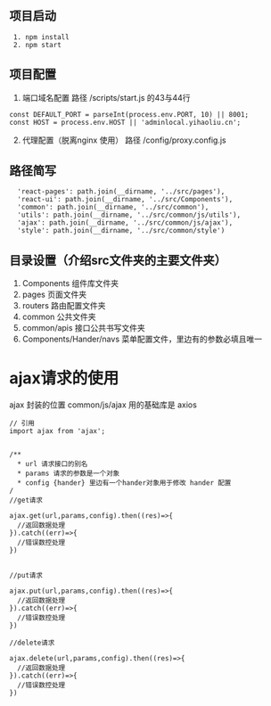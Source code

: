 
## 项目启动
```
 1. npm install
 2. npm start
```
## 项目配置

1. 端口域名配置
  路径 /scripts/start.js
  的43与44行
  ```
  const DEFAULT_PORT = parseInt(process.env.PORT, 10) || 8001;
  const HOST = process.env.HOST || 'adminlocal.yihaoliu.cn';
  ```
2. 代理配置（脱离nginx 使用）
  路径 /config/proxy.config.js
  
## 路径简写
```
  'react-pages': path.join(__dirname, '../src/pages'),
  'react-ui': path.join(__dirname, '../src/Components'),
  'common': path.join(__dirname, '../src/common'),
  'utils': path.join(__dirname, '../src/common/js/utils'),
  'ajax': path.join(__dirname, '../src/common/js/ajax'),
  'style': path.join(__dirname, '../src/common/style')
```

## 目录设置（介绍src文件夹的主要文件夹）
1. Components 组件库文件夹
2. pages 页面文件夹
3. routers 路由配置文件夹
4. common 公共文件夹
5. common/apis 接口公共书写文件夹
6. Components/Hander/navs 菜单配置文件，里边有的参数必填且唯一


# ajax请求的使用
ajax 封装的位置 common/js/ajax
用的基础库是 axios

```
// 引用
import ajax from 'ajax';


/**
  * url 请求接口的别名
  * params 请求的参数是一个对象
  * config {hander} 里边有一个hander对象用于修改 hander 配置
/
//get请求

ajax.get(url,params,config).then((res)=>{
  //返回数据处理
}).catch((err)=>{
  //错误数控处理
})


//put请求

ajax.put(url,params,config).then((res)=>{
  //返回数据处理
}).catch((err)=>{
  //错误数控处理
})

//delete请求

ajax.delete(url,params,config).then((res)=>{
  //返回数据处理
}).catch((err)=>{
  //错误数控处理
})
```
